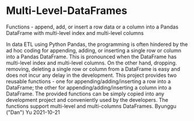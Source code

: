 # Multi-Level-DataFrames
Functions - append, add, or insert a row data or a column into a Pandas DataFrame with multi-level index and multi-level columns

In data ETL using Python Pandas, the programming is often hindered by the ad hoc coding for appending, adding, or inserting a single row or column into a Pandas DataFrame. This is pronounced when the DataFrame has multi-level index and multi-level columns. On the other hand, dropping. removing, deleting a single row or column from a DataFrame is easy and does not incur any delay in the development.
This project provides two reusable functions - one for appending/adding/inserting a row into a DataFrame; the other for appending/adding/inserting a column into a DataFrame. The provided functions can be simply copied into any development project and conveniently used by the developers. The functions support multi-level and multi-columns DataFrames.
Byunggu ("Dan") Yu 2021-10-21
